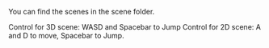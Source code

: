 You can find the scenes in the scene folder.

Control for 3D scene: WASD and Spacebar to Jump
Control for 2D scene: A and D to move, Spacebar to Jump.